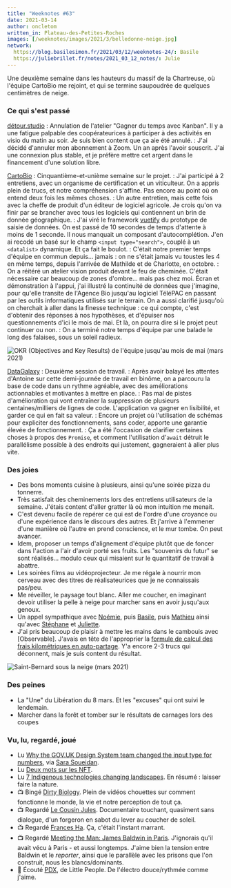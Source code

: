 ```yaml
---
title: "Weeknotes #63"
date: 2021-03-14
author: oncletom
written_in: Plateau-des-Petites-Roches
images: [/weeknotes/images/2021/3/belledonne-neige.jpg]
network:
  https://blog.basilesimon.fr/2021/03/12/weeknotes-24/: Basile
  https://juliebrillet.fr/notes/2021_03_12_notes/: Julie
---
```


Une deuxième semaine dans les hauteurs du massif de la Chartreuse, où l'équipe CartoBio me rejoint, et qui se termine saupoudrée de quelques centimètres de neige.

<!--more-->

### Ce qui s'est passé

[détour.studio]
: Annulation de l'atelier "Gagner du temps avec Kanban". Il y a une fatigue palpable des coopérateurices à participer à des activités en visio du matin au soir. Je suis bien content que ça aie été annulé.
: J'ai décidé d'annuler mon abonnement à Zoom. Un an après l'avoir souscrit. J'ai une connexion plus stable, et je préfère mettre cet argent dans le financement d'une solution libre.

[CartoBio]
: Cinquantième-et-unième semaine sur le projet.
: J'ai participé à 2 entretiens, avec un organisme de certification et un viticulteur. On a appris plein de trucs, et notre compréhension s'affine. Pas encore au point où on entend deux fois les mêmes choses.
: Un autre entretien, mais cette fois avec la cheffe de produit d'un éditeur de logiciel agricole. Je crois qu'on va finir par se brancher avec tous les logiciels qui contiennent un brin de donnée géographique.
: J'ai viré le framework [vuetify](https://www.vuetifyjs.com/) du prototype de saisie de données. On est passé de 10 secondes de temps d'attente à moins de 1 seconde. Il nous manquait un composant d'autocomplétion. J'en ai recodé un basé sur le champ `<input type="search">`, couplé à un `<datalist>` dynamique. Et ça fait le boulot.
: C'était notre premier temps d'équipe en commun depuis… jamais : on ne s'était jamais vu toustes les 4 en même temps, depuis l'arrivée de Mathilde et de Charlotte, en octobre.
: On a réitéré un atelier vision produit devant le feu de cheminée. C'était nécessaire car beaucoup de zones d'ombre… mais pas chez moi. Écran et démonstration à l'appui, j'ai illustré la continuité de données que j'imagine, pour qu'elle transite de l'Agence Bio jusqu'au logiciel TéléPAC en passant par les outils informatiques utilisés sur le terrain. On a aussi clarifié jusqu'où on cherchait à aller dans la finesse technique : ce qui compte, c'est d'obtenir des réponses à nos hypothèses, et d'épuiser nos questionnements d'ici le mois de mai. Et là, on pourra dire si le projet peut continuer ou non.
: On a terminé notre temps d'équipe par une balade le long des falaises, sous un soleil radieux.

![](/weeknotes/images/2021/3/cartobio-okr.jpg "OKR (Objectives and Key Results) de l'équipe jusqu'au mois de mai (mars 2021)")

[DataGalaxy]
: Deuxième session de travail.
: Après avoir balayé les attentes d'Antoine sur cette demi-journée de travail en binôme, on a parcouru la base de code dans un rythme agréable, avec des améliorations actionnables et motivantes à mettre en place.
: Pas mal de pistes d'amélioration qui vont entraîner la suppression de plusieurs centaines/milliers de lignes de code. L'application va gagner en lisibilité, et garder ce qui en fait sa valeur.
: Encore un projet où l'utilisation de schémas pour expliciter des fonctionnements, sans coder, apporte une garantie élevée de fonctionnement.
: Ça a été l'occasion de clarifier certaines choses à propos des `Promise`, et comment l'utilisation d'`await` détruit le parallélisme possible à des endroits qui justement, gagneraient à aller plus vite.

### Des joies

- Des bons moments cuisine à plusieurs, ainsi qu'une soirée pizza du tonnerre.
- Très satisfait des cheminements lors des entretiens utilisateurs de la semaine. J'étais content d'aller gratter là où mon intuition me menait.
- C'est devenu facile de repérer ce qui est de l'ordre d'une croyance ou d'une expérience dans le discours des autres. Et j'arrive à l'emmener d'une manière où l'autre en prend conscience, et le mur tombe. On peut avancer.
- Idem, proposer un temps d'alignement d'équipe plutôt que de foncer dans l'action a l'air d'avoir porté ses fruits. Les "souvenirs du futur" se sont réalisés… modulo ceux qui misaient sur le quantitatif de travail à abattre.
- Les soirées films au vidéoprojecteur. Je me régale à nourrir mon cerveau avec des titres de réalisateurices que je ne connaissais pas/peu.
- Me réveiller, le paysage tout blanc. Aller me coucher, en imaginant devoir utiliser la pelle à neige pour marcher sans en avoir jusqu'aux genoux.
- Un appel sympathique avec [Noémie], puis [Basile], puis [Mathieu](http://mathieu.agopian.info/) ainsi qu'avec [Stéphane](http://scopyleft.fr/) et [Juliette](https://twitter.com/ju_net01).
- J'ai pris beaucoup de plaisir à mettre les mains dans le cambouis avec [Observable]. J'avais en tête de l'approprier la [formule de calcul des frais kilométriques en auto-partage](https://observablehq.com/@oncletom/frais-kilometriques-autopartage). Y'a encore 2-3 trucs qui déconnent, mais je suis content du résultat.

![](/weeknotes/images/2021/3/belledonne-neige.jpg "Saint-Bernard sous la neige (mars 2021)")

### Des peines

- La "Une" du Libération du 8 mars. Et les "excuses" qui ont suivi le lendemain.
- Marcher dans la forêt et tomber sur le résultats de carnages lors des coupes

### Vu, lu, regardé, joué

- Lu [Why the GOV.UK Design System team changed the input type for numbers](https://technology.blog.gov.uk/2020/02/24/why-the-gov-uk-design-system-team-changed-the-input-type-for-numbers/), via [Sara Soueidan](https://www.sarasoueidan.com/).
- Lu [Deux mots sur les NFT](https://www.bortzmeyer.org/nft.html).
- Lu [7 Indigenous technologies changing landscapes](https://www.resilience.org/stories/2021-03-08/7-indigenous-technologies-changing-landscapes/). En résumé : laisser faire la nature.
- 📺 Bingé [Dirty Biology](https://www.youtube.com/user/dirtybiology). Plein de vidéos chouettes sur comment fonctionne le monde, la vie et notre perception de tout ça.
- 📺 Regardé [Le Cousin Jules](https://mubi.com/films/cousin-jules). Documentaire touchant, quasiment sans dialogue, d'un forgeron en sabot du lever au coucher de soleil.
- 📺 Regardé [Frances Ha](https://mubi.com/films/frances-ha). Ça, c'était l'instant marrant.
- 📺 Regardé [Meeting the Man: James Baldwin in Paris](https://mubi.com/films/meeting-the-man-james-baldwin-in-paris/watch). J'ignorais qu'il avait vécu à Paris - et aussi longtemps. J'aime bien la tension entre Baldwin et le _reporter_, ainsi que le parallèle avec les prisons que l'on construit, nous les blancs/dominants.
- 🎵 Écouté [PDX](https://www.youtube.com/watch?v=VKWInc2Vxa4), de Little People. De l'électro douce/rythmée comme j'aime.

[détour.studio]: /
[Solstice]: https://solstice.coop/
[Stylo]: https://github.com/EcrituresNumeriques/stylo
[CartoBio]: https://cartobio.org/
[Usine Vivante]: https://www.usinevivante.org
[Master 2 Design et Management de l'Innovation Interactive]: https://www.gobelins.fr/formation/mdi-design-et-management-de-l-innovation-interactive-cycle-2-lead-technique-ou-lead
[La Zone]: http://la.zone
[YesWiki]: https://yeswiki.net
[DataGalaxy]: https://www.datagalaxy.com/

[Noémie]: https://noemiegirard.co
[Guillaume]: https://www.yuzutech.fr/
[Antoine]: https://www.quaternum.net/
[Yannick]: https://elsif.fr/
[Basile]: https://basilesimon.fr/
[Maïtané]: https://maiwann.net/
[Laurent]: https://cocotier.xyz/
